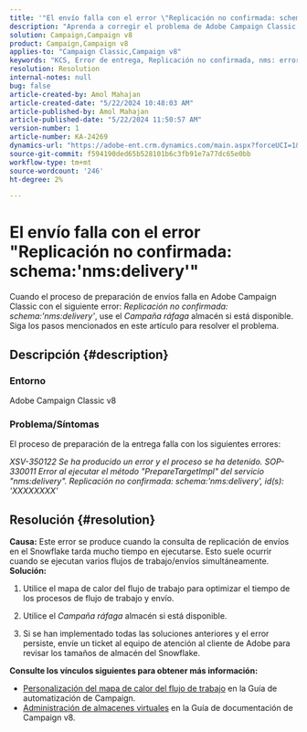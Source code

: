 ```yaml
---
title: '"El envío falla con el error \"Replicación no confirmada: schema:''nms:delivery''\"'
description: "Aprenda a corregir el problema de Adobe Campaign Classic donde la entrega falla con el error \"Replication not confirmation: schema:'nms:delivery'\"."
solution: Campaign,Campaign v8
product: Campaign,Campaign v8
applies-to: "Campaign Classic,Campaign v8"
keywords: "KCS, Error de entrega, Replicación no confirmada, nms: error de entrega, Error, Adobe Campaign Classic, ACC"
resolution: Resolution
internal-notes: null
bug: false
article-created-by: Amol Mahajan
article-created-date: "5/22/2024 10:48:03 AM"
article-published-by: Amol Mahajan
article-published-date: "5/22/2024 11:50:57 AM"
version-number: 1
article-number: KA-24269
dynamics-url: "https://adobe-ent.crm.dynamics.com/main.aspx?forceUCI=1&pagetype=entityrecord&etn=knowledgearticle&id=034828bf-2818-ef11-9f89-000d3a372703"
source-git-commit: f594190ded65b528101b6c3fb91e7a77dc65e0bb
workflow-type: tm+mt
source-wordcount: '246'
ht-degree: 2%

---
```


# El envío falla con el error &quot;Replicación no confirmada: schema:&#39;nms:delivery&#39;&quot;


Cuando el proceso de preparación de envíos falla en Adobe Campaign Classic con el siguiente error: *Replicación no confirmada: schema:&#39;nms:delivery&#39;*, use el *Campaña ráfaga* almacén si está disponible. Siga los pasos mencionados en este artículo para resolver el problema.

## Descripción {#description}


### <b>Entorno</b>

Adobe Campaign Classic v8



### <b>Problema/Síntomas</b>

El proceso de preparación de la entrega falla con los siguientes errores:

*XSV-350122 Se ha producido un error y el proceso se ha detenido.*
*SOP-330011 Error al ejecutar el método &quot;PrepareTargetImpl&quot; del servicio &quot;nms:delivery&quot;.*
*Replicación no confirmada: schema:&#39;nms:delivery&#39;, id(s): &#39;XXXXXXXX&#39;*


## Resolución {#resolution}

<b>Causa:</b>
Este error se produce cuando la consulta de replicación de envíos en el Snowflake tarda mucho tiempo en ejecutarse. Esto suele ocurrir cuando se ejecutan varios flujos de trabajo/envíos simultáneamente.
<b>Solución:</b>
1. Utilice el mapa de calor del flujo de trabajo para optimizar el tiempo de los procesos de flujo de trabajo y envío.


2. Utilice el *Campaña ráfaga* almacén si está disponible.


3. Si se han implementado todas las soluciones anteriores y el error persiste, envíe un ticket al equipo de atención al cliente de Adobe para revisar los tamaños de almacén del Snowflake.


<b>Consulte los vínculos siguientes para obtener más información:</b>

- [Personalización del mapa de calor del flujo de trabajo](https://experienceleague.adobe.com/en/docs/campaign/automation/workflows/monitoring-workflows/heatmap#using-the-heatmap) en la Guía de automatización de Campaign.
- [Administración de almacenes virtuales](https://experienceleague.adobe.com/en/docs/campaign/campaign-v8/data/workflows#warehouse) en la Guía de documentación de Campaign v8.

